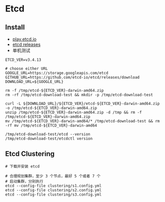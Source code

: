 # Etcd

## Install

- [play.etcd.io](http://play.etcd.io/install)
- [etcd releases](https://github.com/etcd-io/etcd/releases)
- 单机测试 

```shell
ETCD_VER=v3.4.13

# choose either URL
GOOGLE_URL=https://storage.googleapis.com/etcd
GITHUB_URL=https://github.com/etcd-io/etcd/releases/download
DOWNLOAD_URL=${GOOGLE_URL}

rm -f /tmp/etcd-${ETCD_VER}-darwin-amd64.zip
rm -rf /tmp/etcd-download-test && mkdir -p /tmp/etcd-download-test

curl -L ${DOWNLOAD_URL}/${ETCD_VER}/etcd-${ETCD_VER}-darwin-amd64.zip -o /tmp/etcd-${ETCD_VER}-darwin-amd64.zip
unzip /tmp/etcd-${ETCD_VER}-darwin-amd64.zip -d /tmp && rm -f /tmp/etcd-${ETCD_VER}-darwin-amd64.zip
mv /tmp/etcd-${ETCD_VER}-darwin-amd64/* /tmp/etcd-download-test && rm -rf mv /tmp/etcd-${ETCD_VER}-darwin-amd64

/tmp/etcd-download-test/etcd --version
/tmp/etcd-download-test/etcdctl version
```

## Etcd Clustering

```shell
# 下载并安装 etcd

# 合理规划集群，至少 3 个节点，最好 5 个或者 7 个
# 启动集群，分别执行
etcd --config-file clustering/s1.config.yml
etcd --config-file clustering/s2.config.yml
etcd --config-file clustering/s3.config.yml
```
